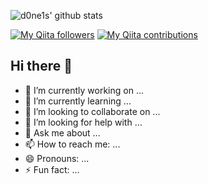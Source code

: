 ![d0ne1s' github stats](https://github-readme-stats.vercel.app/api?username=nyshk97&count_private=true&show_icons=true&hide=issues,contribs)

[![My Qiita followers](https://qiita-badge.apiapi.app/s/d0ne1s/posts.svg)](http://qiita.com/d0ne1s)
[![My Qiita contributions](https://qiita-badge.apiapi.app/s/d0ne1s/contributions.svg)](http://qiita.com/d0ne1s)

## Hi there 👋
- 🔭 I’m currently working on ...
- 🌱 I’m currently learning ...
- 👯 I’m looking to collaborate on ...
- 🤔 I’m looking for help with ...
- 💬 Ask me about ...
- 📫 How to reach me: ...
- 😄 Pronouns: ...
- ⚡ Fun fact: ...

